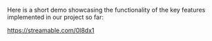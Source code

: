Here is a short demo showcasing the functionality of the key features implemented in our project so far:

https://streamable.com/0l8dx1

